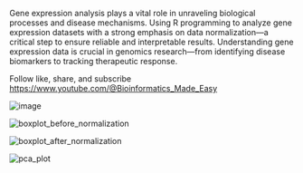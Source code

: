 Gene expression analysis plays a vital role in unraveling biological processes and disease mechanisms. Using R programming to analyze gene expression datasets with a strong emphasis on data normalization—a critical step to ensure reliable and interpretable results.
Understanding gene expression data is crucial in genomics research—from identifying disease biomarkers to tracking therapeutic response.

Follow like, share, and subscribe https://www.youtube.com/@Bioinformatics_Made_Easy



![image](https://github.com/user-attachments/assets/e001742b-170a-4e29-8c8f-1d5b377e757a)



![boxplot_before_normalization](https://github.com/user-attachments/assets/2d26ab87-dd69-4183-b443-1517c96a45b1)



![boxplot_after_normalization](https://github.com/user-attachments/assets/9d921508-36ce-4b07-a912-237aca5e5e75)



![pca_plot](https://github.com/user-attachments/assets/bbcc313f-9ba6-40ea-9bb8-ace0d6af5440)



